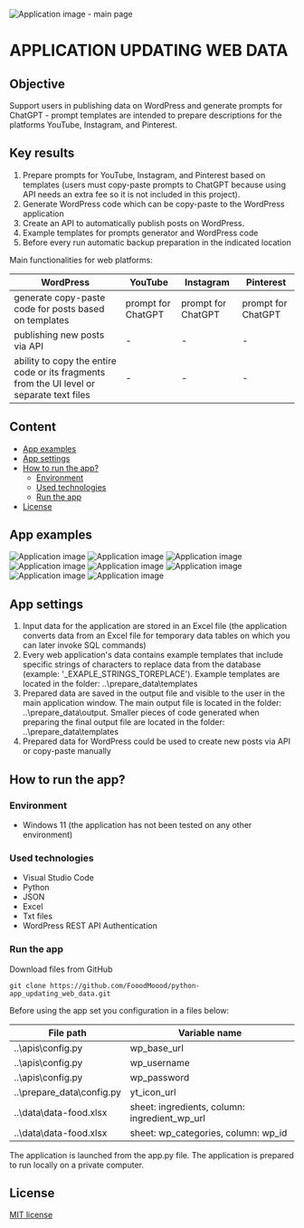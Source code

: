![Application image - main page](./screenshots/recipe_post_window_first_start.png)

# APPLICATION UPDATING WEB DATA
## Objective
Support users in publishing data on WordPress and generate prompts for ChatGPT - prompt templates are intended to prepare descriptions for the platforms YouTube, Instagram, and Pinterest.

## Key results
1. Prepare prompts for YouTube, Instagram, and Pinterest based on templates (users must copy-paste prompts to ChatGPT because using API needs an extra fee so it is not included in this project).
2. Generate WordPress code which can be copy-paste to the WordPress application
3. Create an API to automatically publish posts on WordPress.
4. Example templates for prompts generator and WordPress code
5. Before every run automatic backup preparation in the indicated location

Main functionalities for web platforms:

| WordPress | YouTube | Instagram | Pinterest |
| ----------- | ----------- | ----------- | ----------- | 
| generate copy-paste code for posts based on templates | prompt for ChatGPT | prompt for ChatGPT | prompt for ChatGPT | 
| publishing new posts via API | - | - | - |
| ability to copy the entire code or its fragments from the UI level or separate text files | - | - | - |


## Content
- [App examples](./README.md#app-examples)
- [App settings](./README.md#app-settings)
- [How to run the app?](./README.md#how-to-run-the-app)
  - [Environment](./README.md#environment)
  - [Used technologies](./README.md#used-technologies)
  - [Run the app](./README.md#run-the-app)
- [License](./README.md#license)

## App examples
![Application image](./screenshots/recipe_post_window_youtube_prompt.png)
![Application image](./screenshots/recipe_post_window_wp_code_generate.png)
![Application image](./screenshots/recipe_post_window_wp_code_publishing.png.png)
![Application image](./screenshots/wp_post_published.png)
![Application image](./screenshots/wp_post_published_visualization.png)
![Application image](./screenshots/wp_post_published_visualization2.png)
![Application image](./screenshots/wp_post_published_visualization3.png)
![Application image](./screenshots/wp_post_published_visualization4.png)

## App settings

1. Input data for the application are stored in an Excel file (the application converts data from an Excel file for temporary data tables on which you can later invoke SQL commands)
2. Every web application's data contains example templates that include specific strings of characters to replace data from the database (example: '_EXAPLE_STRINGS_TOREPLACE'). Example templates are located in the folder: ..\prepare_data\templates
3. Prepared data are saved in the output file and visible to the user in the main application window. The main output file is located in the folder: ..\prepare_data\output. Smaller pieces of code generated when preparing the final output file are located in the folder: ..\prepare_data\templates
4. Prepared data for WordPress could be used to create new posts via API or copy-paste manually

## How to run the app?
### Environment
- Windows 11 (the application has not been tested on any other environment)

### Used technologies
- Visual Studio Code
- Python
- JSON
- Excel
- Txt files
- WordPress REST API Authentication

### Run the app
Download files from GitHub
```
git clone https://github.com/FooodMoood/python-app_updating_web_data.git
```

Before using the app set you configuration in a files below:

| File path | Variable name |
| ----------- | ----------- | 
| ..\apis\config.py | wp_base_url |
| ..\apis\config.py | wp_username |
| ..\apis\config.py | wp_password |
| ..\prepare_data\config.py | yt_icon_url |
| ..\data\data-food.xlsx | sheet: ingredients, column: ingredient_wp_url |
| ..\data\data-food.xlsx | sheet: wp_categories, column: wp_id |

The application is launched from the app.py file.
The application is prepared to run locally on a private computer.

## License
[MIT license](https://opensource.org/licenses/MIT)

